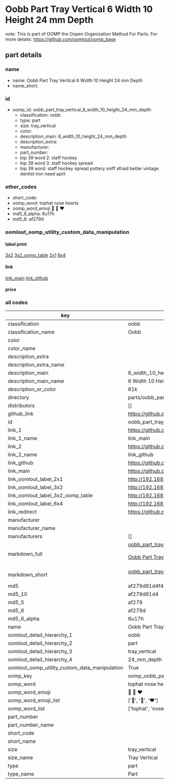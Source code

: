 # Oobb Part Tray Vertical 6 Width 10 Height 24 mm Depth  

note: This is part of OOMP the Oopen Organization Method For Parts. For more details: https://github.com/oomlout/oomp_base

##  part details
  







### name
* name: Oobb Part Tray Vertical 6 Width 10 Height 24 mm Depth
* name_short: 
### id
* oomp_id: oobb_part_tray_vertical_6_width_10_height_24_mm_depth
  * classification: oobb
  * type: part
  * size: tray_vertical
  * color: 
  * description_main: 6_width_10_height_24_mm_depth
  * description_extra: 
  * manufacturer: 
  * part_number: 
  * bip 39 word 2: staff hockey
  * bip 39 word 3: staff hockey spread
  * bip 39 word: staff hockey spread pottery sniff afraid better vintage dentist iron need april

### other_codes
* short_code: 
* oomp_word: tophat nose hearts
* oomp_word_emoji :tophat: :nose: :hearts:
* md5_6_alpha: 6u17h
* md5_6: af279d






### oomlout_oomp_utility_custom_data_manipulation
#### label print
[3x2](http://192.168.1.245:1112/?label=oomp%206u17h)
[3x2_oomp_table](http://192.168.1.108:1112/?label=oomp%206u17h)
[2x1](http://192.168.1.242:1112/?label=oomp%206u17h)
[6x4](http://192.168.1.55:1112/?label=oomp%206u17h)    

#### link

[link_main](https://github.com/oomlout/oomlout_oomp_version_1_messy/tree/main/parts/oobb_part_tray_vertical_6_width_10_height_24_mm_depth) [link_github](https://github.com/oomlout/oomlout_oomp_version_1_messy/tree/main/parts/oobb_part_tray_vertical_6_width_10_height_24_mm_depth)                             

#### price







### all codes 
| key | value |  
| --- | --- |  
| classification | oobb |  
| classification_name | Oobb |  
| color |  |  
| color_name |  |  
| description_extra |  |  
| description_extra_name |  |  
| description_main | 6_width_10_height_24_mm_depth |  
| description_main_name | 6 Width 10 Height 24 mm Depth |  
| description_or_color | 61k |  
| directory | parts/oobb_part_tray_vertical_6_width_10_height_24_mm_depth |  
| distributors | [] |  
| github_link | https://github.com/oomlout/oomlout_oomp_part_src/tree/main/parts/oobb_part_tray_vertical_6_width_10_height_24_mm_depth |  
| id | oobb_part_tray_vertical_6_width_10_height_24_mm_depth |  
| link_1 | https://github.com/oomlout/oomlout_oomp_version_1_messy/tree/main/parts/oobb_part_tray_vertical_6_width_10_height_24_mm_depth |  
| link_1_name | link_main |  
| link_2 | https://github.com/oomlout/oomlout_oomp_version_1_messy/tree/main/parts/oobb_part_tray_vertical_6_width_10_height_24_mm_depth |  
| link_2_name | link_github |  
| link_github | https://github.com/oomlout/oomlout_oomp_version_1_messy/tree/main/parts/oobb_part_tray_vertical_6_width_10_height_24_mm_depth |  
| link_main | https://github.com/oomlout/oomlout_oomp_version_1_messy/tree/main/parts/oobb_part_tray_vertical_6_width_10_height_24_mm_depth |  
| link_oomlout_label_2x1 | http://192.168.1.242:1112/?label=oomp%206u17h |  
| link_oomlout_label_3x2 | http://192.168.1.245:1112/?label=oomp%206u17h |  
| link_oomlout_label_3x2_oomp_table | http://192.168.1.108:1112/?label=oomp%206u17h |  
| link_oomlout_label_6x4 | http://192.168.1.55:1112/?label=oomp%206u17h |  
| link_redirect | https://github.com/oomlout/oomlout_oomp_version_1_messy/tree/main/parts/oobb_part_tray_vertical_6_width_10_height_24_mm_depth |  
| manufacturer |  |  
| manufacturer_name |  |  
| manufacturers | [] |  
| markdown_full | [oobb_part_tray_vertical_6_width_10_height_24_mm_depth](none)<br>[](none)<br>[Oobb Part Tray Vertical 6 Width 10 Height 24 Mm Depth](none)<br><br> |  
| markdown_short | [oobb_part_tray_vertical_6_width_10_height_24_mm_depth](none)<br><br> |  
| md5 | af279d91d4f422b01266ba8fa61b1ea0 |  
| md5_10 | af279d91d4 |  
| md5_5 | af279 |  
| md5_6 | af279d |  
| md5_6_alpha | 6u17h |  
| name | Oobb Part Tray Vertical 6 Width 10 Height 24 mm Depth |  
| oomlout_detail_hierarchy_1 | oobb |  
| oomlout_detail_hierarchy_2 | part |  
| oomlout_detail_hierarchy_3 | tray_vertical |  
| oomlout_detail_hierarchy_4 | 24_mm_depth |  
| oomlout_oomp_utility_custom_data_manipulation | True |  
| oomp_key | oomp_oobb_part_tray_vertical_6_width_10_height_24_mm_depth |  
| oomp_word | tophat nose hearts |  
| oomp_word_emoji | :tophat: :nose: :hearts: |  
| oomp_word_emoji_list | [':tophat:', ':nose:', ':hearts:'] |  
| oomp_word_list | ['tophat', 'nose', 'hearts'] |  
| part_number |  |  
| part_number_name |  |  
| short_code |  |  
| short_name |  |  
| size | tray_vertical |  
| size_name | Tray Vertical |  
| type | part |  
| type_name | Part |  
